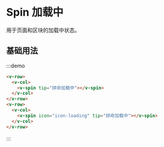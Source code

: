 # Spin 加载中

用于页面和区块的加载中状态。

## 基础用法

:::demo 

```html
<v-row>
  <v-col>
    <v-spin tip="拼命加载中"></v-spin>
  </v-col>
</v-row>
<v-row>
  <v-col>
    <v-spin icon="icon-loading" tip="拼命加载中"></v-spin>
  </v-col>
</v-row>
```
:::

<script>
  import Row from '@/components/row';
  import Col from '@/components/col';
  import Spin from '@/components/spin';

  export default {
    components: {
      VRow: Row,
      VCol: Col,
      VSpin: Spin,
    },
    methods: {
    },
  };
</script>
<style lang="scss" scoped>
  .v-col-24 {
    height: 100px; 
  }
</style>